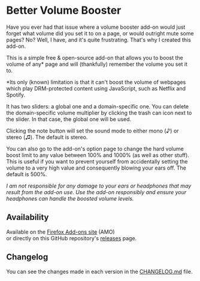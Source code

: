 # Better Volume Booster
Have you ever had that issue where a volume booster add-on would just forget what volume did you set it to on a page, or would outright mute some pages? No? Well, I have, and it's quite frustrating. That's why I created this add-on.

This is a simple free & open-source add-on that allows you to boost the volume of any* page and will (thankfully) remember the volume you set it to.

*Its only (known) limitation is that it can't boost the volume of webpages which play DRM-protected content using JavaScript, such as Netflix and Spotify.

It has two sliders: a global one and a domain-specific one. You can delete the domain-specific volume multiplier by clicking the trash can icon next to the slider. In that case, the global one will be used.

Clicking the note button will set the sound mode to either mono (♪) or stereo (♫). The default is stereo.

You can also go to the add-on's option page to change the hard volume boost limit to any value between 100% and 1000% (as well as other stuff). This is useful if you want to prevent yourself from accidentally setting the volume to a very high value and consequently blowing your ears off. The default is 500%.

_I am not responsible for any damage to your ears or headphones that may result from the add-on use. Use the add-on responsibly and ensure your headphones can handle the boosted volume levels._

## Availability
Available on the [Firefox Add-ons site](https://addons.mozilla.org/firefox/addon/better-volume-booster/) (AMO)
<br>
or directly on this GitHub repository's [releases](https://github.com/zWolfrost/Better-Volume-Booster/releases) page.

## Changelog
You can see the changes made in each version in the [CHANGELOG.md](CHANGELOG.md) file.
